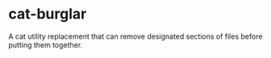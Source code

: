 cat-burglar
===========

A cat utility replacement that can remove designated sections of files before putting them together.